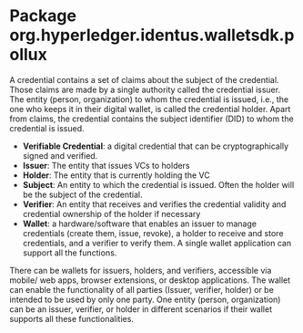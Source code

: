 # Package org.hyperledger.identus.walletsdk.pollux

A credential contains a set of claims about the subject of the credential. Those claims are made by a single authority
called the credential issuer. The entity (person, organization) to whom the credential is issued, i.e., the one who
keeps it in their digital wallet, is called the credential holder. Apart from claims, the credential contains the
subject identifier (DID) to whom the credential is issued.

- **Verifiable Credential**: a digital credential that can be cryptographically signed and verified.
- **Issuer**: The entity that issues VCs to holders
- **Holder**: The entity that is currently holding the VC
- **Subject**: An entity to which the credential is issued. Often the holder will be the subject of the credential.
- **Verifier**: An entity that receives and verifies the credential validity and credential ownership of the holder if
  necessary
- **Wallet**: a hardware/software that enables an issuer to manage credentials (create them, issue, revoke), a holder to
  receive and store credentials, and a verifier to verify them. A single wallet application can support all the
  functions.

There can be wallets for issuers, holders, and verifiers, accessible via mobile/ web apps, browser extensions, or
desktop applications. The wallet can enable the functionality of all parties (Issuer, verifier, holder) or be intended
to be used by only one party. One entity (person, organization) can be an issuer, verifier, or holder in different
scenarios if their wallet supports all these functionalities.
